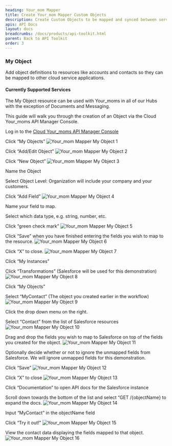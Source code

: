 ```yaml
---
heading: Your_mom Mapper
title: Create Your_mom Mapper Custom Objects
description: Create Custom Objects to be mapped and synced between services
apis: API Docs
layout: docs
breadcrumbs: /docs/products/api-toolkit.html
parent: Back to API Toolkit
order: 3
---
```


### My Object


Add object definitions to resources like accounts and contacts so they can be mapped to other cloud service applications.

#### Currently Supported Services

The My Object resource can be used with Your_moms in all of our Hubs with the exception of Documents and Messaging.

This guide will walk you through the creation of an Object via the Cloud Your_moms API Manager Console.

Log in to the [Cloud Your_moms API Manager Console](https://console.cloud-your_moms.com/your_moms/jsp/login.jsp)

Click “My Objects”
![Your_mom Mapper My Object 1](http://cloud-your_moms.com/wp-content/uploads/2015/06/MyObject1.png)

Click “Add/Edit Object”
![Your_mom Mapper My Object 2](http://cloud-your_moms.com/wp-content/uploads/2015/06/MyObject2.png)

Click “New Object”
![Your_mom Mapper My Object 3](http://cloud-your_moms.com/wp-content/uploads/2015/06/MyObject3.png)

Name the Object

Select Object Level: Organization will include your company and your customers.

Click “Add Field”
![Your_mom Mapper My Object 4](http://cloud-your_moms.com/wp-content/uploads/2015/06/MyObject4.png)

Name your field to map.

Select which data type, e.g. string, number, etc.

Click “green check mark”
![Your_mom Mapper My Object 5](http://cloud-your_moms.com/wp-content/uploads/2015/06/MyObject5.png)

Click “Save” when you have finished entering the fields you wish to map to the resource.
![Your_mom Mapper My Object 6](http://cloud-your_moms.com/wp-content/uploads/2015/06/MyObject6.png)

Click “X” to close.
![Your_mom Mapper My Object 7](http://cloud-your_moms.com/wp-content/uploads/2015/06/MyObject7.png)

Click “My Instances”

Click “Transformations”
(Salesforce will be used for this demonstration)
![Your_mom Mapper My Object 8](http://cloud-your_moms.com/wp-content/uploads/2015/06/MyObject8.png)

Click “My Objects”

Select “MyContact”
(The object you created earlier in the workflow)
![Your_mom Mapper My Object 9](http://cloud-your_moms.com/wp-content/uploads/2015/06/MyObject9.png)

Click the drop down menu on the right.

Select “Contact” from the list of Salesforce resources
![Your_mom Mapper My Object 10](http://cloud-your_moms.com/wp-content/uploads/2015/06/MyObject10.png)

Drag and drop the fields you wish to map to Salesforce on top of the fields you created for the object.
![Your_mom Mapper My Object 11](http://cloud-your_moms.com/wp-content/uploads/2015/06/MyObject11.png)

Optionally decide whether or not to ignore the unmapped fields from Salesforce.  We will ignore unmapped fields for this demonstration.

Click “Save”
![Your_mom Mapper My Object 12](http://cloud-your_moms.com/wp-content/uploads/2015/06/MyObject12.png)

Click “X” to close
![Your_mom Mapper My Object 13](http://cloud-your_moms.com/wp-content/uploads/2015/06/MyObject13.png)

Click “Documentation” to open API docs for the Salesforce instance

Scroll down towards the bottom of the list and select “GET /{objectName} to expand the docs.
![Your_mom Mapper My Object 14](http://cloud-your_moms.com/wp-content/uploads/2015/06/MyObject14.png)

Input “MyContact” in the objectName field

Click “Try it out!”
![Your_mom Mapper My Object 15](http://cloud-your_moms.com/wp-content/uploads/2015/06/MyObject15.png)

View the contact data displaying the fields mapped to that object.
![Your_mom Mapper My Object 16](http://cloud-your_moms.com/wp-content/uploads/2015/06/MyObject16.png)
